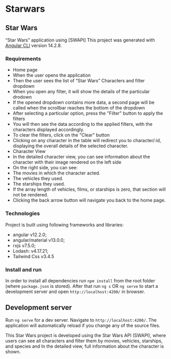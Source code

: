 # Starwars

## Star Wars

“Star Wars” application using [SWAPI]
This project was generated with [Angular CLI](https://github.com/angular/angular-cli) version 14.2.8.

### Requirements

- Home page
- When the user opens the application
- Then the user sees the list of “Star Wars” Characters and filter dropdown
- When you open any filter, it will show the details of the particular drodown
- If the opened dropdown contains more data, a second page will be called when the scrollbar reaches the bottom of the dropdown
- After selecting a particular option, press the "Filter" button to apply the filters
- You will then see the data according to the applied filters, with the characters displayed accordingly.
- To clear the filters, click on the "Clear" button
- Clicking on any character in the table will redirect you to character/:id, displaying the overall details of the selected character.
- Character View
- In the detailed character view, you can see information about the character with their image rendered on the left side
- On the right side, you can see:
- The movies in which the character acted.
- The vehicles they used.
- The starships they used.
- If the array length of vehicles, films, or starships is zero, that section will not be rendered.
- Clicking the back arrow button will navigate you back to the home page.

### Technologies

Project is built using following frameworks and libraries:

- angular v12.2.0;
- angular/material v13.0.0;
- rxjs v7.5.0;
- Lodash: v4.17.21;
- Tailwind Css v3.4.5

### Install and run

In order to install all dependencies run `npm install` from the root folder (where `package.json` is stored).
After that run `ng s` OR `ng serve` to start a development server and open `http://localhost:4200/` in browser.

## Development server

Run `ng serve` for a dev server. Navigate to `http://localhost:4200/`. The application will automatically reload if you change any of the source files.

<!--
## Code scaffolding

Run `ng generate component component-name` to generate a new component. You can also use `ng generate directive|pipe|service|class|guard|interface|enum|module`.


## Build

Run `ng build` to build the project. The build artifacts will be stored in the `dist/` directory.


## Running unit tests


Run `ng test` to execute the unit tests via [Karma](https://karma-runner.github.io).

## Running end-to-end tests

Run `ng e2e` to execute the end-to-end tests via a platform of your choice. To use this command, you need to first add a package that implements end-to-end testing capabilities.

## Further help

To get more help on the Angular CLI use `ng help` or go check out the [Angular CLI Overview and Command Reference](https://angular.io/cli) page. -->

This Star Wars project is developed using the Star Wars API (SWAPI), where users can see all characters and filter them by movies, vehicles, starships, and species and In the detailed view, full information about the character is shown.
